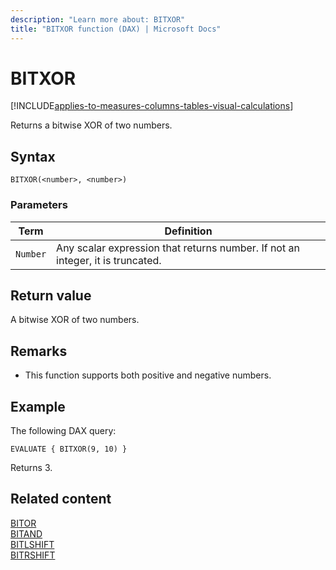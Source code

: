 ```yaml
---
description: "Learn more about: BITXOR"
title: "BITXOR function (DAX) | Microsoft Docs"
---
```

# BITXOR

[!INCLUDE[applies-to-measures-columns-tables-visual-calculations](includes/applies-to-measures-columns-tables-visual-calculations.md)]

Returns a bitwise XOR of two numbers.
  
## Syntax  
  
```dax
BITXOR(<number>, <number>)
```

### Parameters

|Term|Definition|
|--------|--------------|
|`Number`|Any scalar expression that returns number. If not an integer, it is truncated.|
  
## Return value

A bitwise XOR of two numbers.
  
## Remarks

- This function supports both positive and negative numbers.

## Example

The following DAX query:

```dax
EVALUATE { BITXOR(9, 10) }
```

Returns 3.

## Related content

[BITOR](bitor-function-dax.md)  
[BITAND](bitand-function-dax.md)  
[BITLSHIFT](bitlshift-function-dax.md)  
[BITRSHIFT](bitrshift-function-dax.md)  
